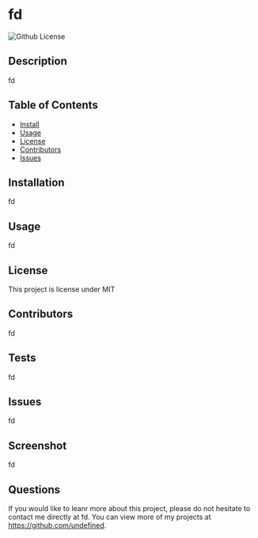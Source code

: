 # fd

  ![Github License](https://img.shields.io/github/license/<Github-Username>/<Repository>)

  ## Description 
  fd

  ## Table of Contents
  * [Install](#install)
  * [Usage](#usage)
  * [License](#license)
  * [Contributors](#contributors)
  * [Issues](#issues)
  
  ## Installation 
  fd

  ## Usage 
  fd

  ## License 
  This project is license under MIT

  ## Contributors 
  fd

  ## Tests
  fd

  ## Issues
  fd

  ## Screenshot
  fd


  ## Questions
  If you would like to leanr more about this project, please do not hesitate to contact me directly at fd. You can view more of my projects at https://github.com/undefined.
